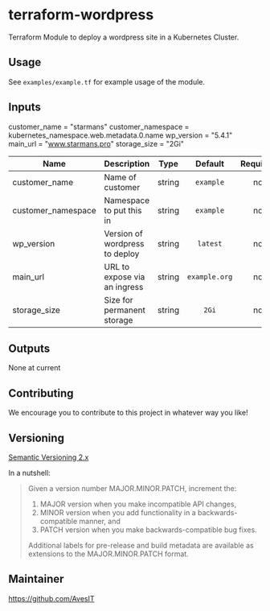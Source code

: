 # terraform-wordpress

Terraform Module to deploy a wordpress site in a Kubernetes Cluster.

## Usage

See `examples/example.tf` for example usage of the module.

<!-- BEGINNING OF PRE-COMMIT-TERRAFORM DOCS HOOK -->
## Inputs

  customer_name = "starmans" 
  customer_namespace = kubernetes_namespace.web.metadata.0.name
  wp_version = "5.4.1"
  main_url = "www.starmans.pro"
  storage_size = "2Gi"

| Name | Description | Type | Default | Required |
|------|-------------|:----:|:-----:|:-----:|
| customer\_name | Name of customer | string | `example` | no |
| customer\_namespace | Namespace to put this in | string | `example` | no |
| wp_version | Version of wordpress to deploy | string | `latest` | no |
| main_url | URL to expose via an ingress | string | `example.org` | no |
| storage_size | Size for permanent storage | string | `2Gi` | no |

## Outputs

None at current
<!-- END OF PRE-COMMIT-TERRAFORM DOCS HOOK -->

## Contributing

We encourage you to contribute to this project in whatever way you like!

## Versioning

[Semantic Versioning 2.x](https://semver.org/)

In a nutshell:

> Given a version number MAJOR.MINOR.PATCH, increment the:
>
> 1. MAJOR version when you make incompatible API changes,
> 2. MINOR version when you add functionality in a backwards-compatible manner, and
> 3. PATCH version when you make backwards-compatible bug fixes.
>
> Additional labels for pre-release and build metadata are available as extensions to the MAJOR.MINOR.PATCH format.

## Maintainer

https://github.com/AvesIT


